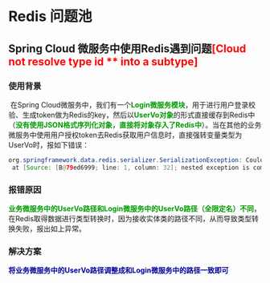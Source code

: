 # Redis 问题池

## Spring Cloud 微服务中使用Redis遇到问题<span style="color:#ff0000">[Cloud not resolve type id ** into a subtype]</span>

### 使用背景

​		在Spring Cloud微服务中，我们有一个<b style="color:#009900">Login微服务模块</b>，用于进行用户登录校验、生成token做为Redis的key，然后以<b style="color:#009900">UserVo对象</b>的形式直接缓存到Redis中（<b style="color:#009900">没有使用JSON格式序列化对象，直接将对象存入了Redis中</b>）。当在其他的业务微服务中使用用户授权token去Redis获取用户信息时，直接强转变量类型为UserVo时，报如下错误：

```java
org.springframework.data.redis.serializer.SerializationException: Could not read JSON: Could not resolve type id 'com.login.modules.vo.UserVo' into a subtype of [simple type, class java.lang.Object]: no such class found
 at [Source: [B@79ed6999; line: 1, column: 32]; nested exception is com.fasterxml.jackson.databind.exc.InvalidTypeIdException: Could not resolve type id 'com.login.modules.vo.UserVo' into a subtype of [simple type, class java.lang.Object]: no such class found at [Source: [B@79ed6999; line: 1, column: 32] at org.springframework.data.redis.serializer.Jackson2JsonRedisSerializer.deserialize(Jackson2JsonRedisSerializer.java:73)
```

### 报错原因

​		<b style="color:#009900">业务微服务中的UserVo路径和Login微服务中的UserVo路径（全限定名）不同</b>，在Redis取得数据进行类型转换时，因为接收实体类的路径不同，从而导致类型转换失败，报出如上异常。

### 解决方案

​		<b style="color:#000099">将业务微服务中的UserVo路径调整成和Login微服务中的路径一致即可</b>

